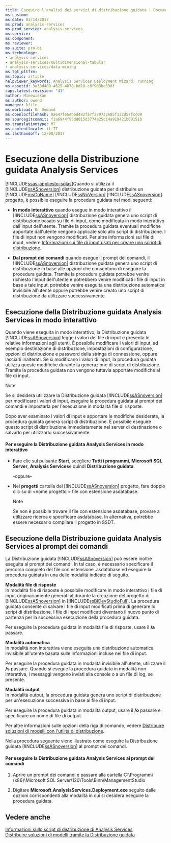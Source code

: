 ```yaml
---
title: Eseguire l'analisi dei servizi di distribuzione guidata | Documenti Microsoft
ms.custom: 
ms.date: 03/14/2017
ms.prod: analysis-services
ms.prod_service: analysis-services
ms.service: 
ms.component: 
ms.reviewer: 
ms.suite: pro-bi
ms.technology:
- analysis-services
- analysis-services/multidimensional-tabular
- analysis-services/data-mining
ms.tgt_pltfrm: 
ms.topic: article
helpviewer_keywords: Analysis Services Deployment Wizard, running
ms.assetid: 3a38d489-4625-4878-bd18-c6f903be33df
caps.latest.revision: "41"
author: Minewiskan
ms.author: owend
manager: kfile
ms.workload: On Demand
ms.openlocfilehash: 9a647f65ebbd482fa7f279732685f132d57fcc09
ms.sourcegitcommit: f1a6944f95dd015d3774a25c14a919421b09151b
ms.translationtype: MT
ms.contentlocale: it-IT
ms.lasthandoff: 12/08/2017
---
```

# <a name="running-the-analysis-services-deployment-wizard"></a>Esecuzione della Distribuzione guidata Analysis Services
[!INCLUDE[ssas-appliesto-sqlas](../../includes/ssas-appliesto-sqlas.md)]Quando si utilizza il [!INCLUDE[ssASnoversion](../../includes/ssasnoversion-md.md)] distribuzione guidata per distribuire un [!INCLUDE[msCoName](../../includes/msconame-md.md)] [!INCLUDE[ssNoVersion](../../includes/ssnoversion-md.md)] [!INCLUDE[ssASnoversion](../../includes/ssasnoversion-md.md)] progetto, è possibile eseguire la procedura guidata nei modi seguenti:  
  
-   **In modo interattivo** quando esegue in modo interattivo il [!INCLUDE[ssASnoversion](../../includes/ssasnoversion-md.md)] distribuzione guidata genera uno script di distribuzione basato su file di input, come modificata in modo interattivo dall'input dell'utente. Tramite la procedura guidata eventuali modifiche apportate dall'utente vengono applicate solo allo script di distribuzione. I file di input non vengono modificati. Per altre informazioni sui file di input, vedere [Informazioni sui file di input usati per creare uno script di distribuzione](../../analysis-services/multidimensional-models/deployment-script-files-input-used-to-create-deployment-script.md).  
  
-   **Dal prompt dei comandi** quando esegue il prompt dei comandi, il [!INCLUDE[ssASnoversion](../../includes/ssasnoversion-md.md)] distribuzione guidata genera uno script di distribuzione in base alle opzioni che consentono di eseguire la procedura guidata. Tramite la procedura guidata potrebbe venire richiesto l'input dell'utente e potrebbero venire modificati i file di input in base a tale input, potrebbe venire eseguita una distribuzione automatica invisibile all'utente oppure potrebbe venire creato uno script di distribuzione da utilizzare successivamente.  
  
## <a name="running-the-analysis-services-deployment-wizard-interactively"></a>Esecuzione della Distribuzione guidata Analysis Services in modo interattivo  
 Quando viene eseguita in modo interattivo, la Distribuzione guidata [!INCLUDE[ssASnoversion](../../includes/ssasnoversion-md.md)] legge i valori dei file di input e presenta le relative informazioni agli utenti. È possibile modificare i valori di input, ad esempio destinazione di distribuzione, impostazioni di configurazione, opzioni di distribuzione e password della stringa di connessione, oppure lasciarli inalterati. Se si modificano i valori di input, la procedura guidata utilizza queste modifiche durante la generazione di script di distribuzione. Tramite la procedura guidata non vengono tuttavia apportate modifiche al file di input.  
  
> [!NOTE]  
>  Se si desidera utilizzare la Distribuzione guidata [!INCLUDE[ssASnoversion](../../includes/ssasnoversion-md.md)] per modificare i valori di input, eseguire la procedura guidata al prompt dei comandi e impostarla per l'esecuzione in modalità file di risposte.  
  
 Dopo aver esaminato i valori di input e apportare le modifiche desiderate, la procedura guidata genera script di distribuzione. È possibile eseguire questo script di distribuzione immediatamente nel server di destinazione o salvarlo per utilizzarlo successivamente.  
  
#### <a name="to-run-the-analysis-services-deployment-wizard-interactively"></a>Per eseguire la Distribuzione guidata Analysis Services in modo interattivo  
  
-   Fare clic sul pulsante **Start**, scegliere **Tutti i programmi**, **Microsoft SQL Server**, **Analysis Services**e quindi **Distribuzione guidata**.  
  
     -oppure-  
  
-   Nel **progetti** cartella del [!INCLUDE[ssASnoversion](../../includes/ssasnoversion-md.md)] progetto, fare doppio clic su di \<nome progetto > file con estensione asdatabase.
    > [!NOTE]  
    >  Se non è possibile trovare il file con estensione asdatabase, provare a utilizzare ricerca e specificare asdatabase. In alternativa, potrebbe essere necessario compilare il progetto in SSDT.  
  
## <a name="running-the-analysis-services-deployment-wizard-at-the-command-prompt"></a>Esecuzione della Distribuzione guidata Analysis Services al prompt dei comandi  
 La Distribuzione guidata [!INCLUDE[ssASnoversion](../../includes/ssasnoversion-md.md)] può essere inoltre eseguita al prompt dei comandi. In tal caso, è necessario specificare il percorso completo del file con estensione .asdatabase ed eseguire la procedura guidata in una delle modalità indicate di seguito.  
  
 **Modalità file di risposte**  
 In modalità file di risposte è possibile modificare in modo interattivo i file di input originariamente generati al durante la creazione del progetto di [!INCLUDE[ssASnoversion](../../includes/ssasnoversion-md.md)] in [!INCLUDE[ssBIDevStudioFull](../../includes/ssbidevstudiofull-md.md)]. La procedura guidata consente di salvare i file di input modificati prima di generare lo script di distribuzione. I file di input modificati diventano il nuovo punto di partenza per la successiva esecuzione della procedura guidata.  
  
 Per eseguire la procedura guidata in modalità file di risposte, usare il **/a** passare.  
  
 **Modalità automatica**  
 In modalità non interattiva viene eseguita una distribuzione automatica invisibile all'utente basata sulle informazioni incluse nei file di input.  
  
 Per eseguire la procedura guidata in modalità invisibile all'utente, utilizzare il **/s** passare. Quando si esegue la procedura guidata in modalità non interattiva, i messaggi vengono inviati alla console o a un file di log, se presente.  
  
 **Modalità output**  
 In modalità output, la procedura guidata genera uno script di distribuzione per un'esecuzione successiva in base ai file di input.  
  
 Per eseguire la procedura guidata in modalità output, usare il **/o** passare e specificare un nome di file di output.  
  
 Per altre informazioni sulle opzioni della riga di comando, vedere [Distribuire soluzioni di modelli con l'utilità di distribuzione](../../analysis-services/multidimensional-models/deploy-model-solutions-with-the-deployment-utility.md).  
  
 Nella procedura seguente viene illustrato come eseguire la Distribuzione guidata [!INCLUDE[ssASnoversion](../../includes/ssasnoversion-md.md)] al prompt dei comandi.  
  
#### <a name="to-run-the-analysis-services-deployment-wizard-at-the-command-prompt"></a>Per eseguire la Distribuzione guidata Analysis Services al prompt dei comandi  
  
1.  Aprire un prompt dei comandi e passare alla cartella C:\Programmi (x86)\Microsoft SQL Server\120\Tools\Binn\ManagementStudio  
  
2.  Digitare **Microsoft.AnalysisServices.Deployment.exe** seguito dalle opzioni corrispondenti alla modalità in cui si desidera eseguire la procedura guidata.  
  
## <a name="see-also"></a>Vedere anche  
 [Informazioni sullo script di distribuzione di Analysis Services](../../analysis-services/multidimensional-models/understanding-the-analysis-services-deployment-script.md)   
 [Distribuire soluzioni di modelli tramite la Distribuzione guidata](../../analysis-services/multidimensional-models/deploy-model-solutions-using-the-deployment-wizard.md)  
  
  
